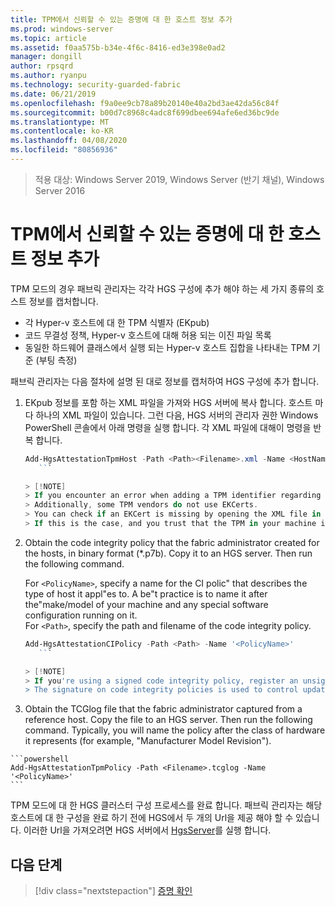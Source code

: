 ```yaml
---
title: TPM에서 신뢰할 수 있는 증명에 대 한 호스트 정보 추가
ms.prod: windows-server
ms.topic: article
ms.assetid: f0aa575b-b34e-4f6c-8416-ed3e398e0ad2
manager: dongill
author: rpsqrd
ms.author: ryanpu
ms.technology: security-guarded-fabric
ms.date: 06/21/2019
ms.openlocfilehash: f9a0ee9cb78a89b20140e40a2bd3ae42da56c84f
ms.sourcegitcommit: b00d7c8968c4adc8f699dbee694afe6ed36bc9de
ms.translationtype: MT
ms.contentlocale: ko-KR
ms.lasthandoff: 04/08/2020
ms.locfileid: "80856936"
---
```

>적용 대상: Windows Server 2019, Windows Server (반기 채널), Windows Server 2016

# <a name="add-host-information-for-tpm-trusted-attestation"></a>TPM에서 신뢰할 수 있는 증명에 대 한 호스트 정보 추가

TPM 모드의 경우 패브릭 관리자는 각각 HGS 구성에 추가 해야 하는 세 가지 종류의 호스트 정보를 캡처합니다.

- 각 Hyper-v 호스트에 대 한 TPM 식별자 (EKpub)
- 코드 무결성 정책, Hyper-v 호스트에 대해 허용 되는 이진 파일 목록
- 동일한 하드웨어 클래스에서 실행 되는 Hyper-v 호스트 집합을 나타내는 TPM 기준 (부팅 측정)
    
패브릭 관리자는 다음 절차에 설명 된 대로 정보를 캡처하여 HGS 구성에 추가 합니다.

1. EKpub 정보를 포함 하는 XML 파일을 가져와 HGS 서버에 복사 합니다. 호스트 마다 하나의 XML 파일이 있습니다. 그런 다음, HGS 서버의 관리자 권한 Windows PowerShell 콘솔에서 아래 명령을 실행 합니다. 각 XML 파일에 대해이 명령을 반복 합니다.

    ```powershell
    Add-HgsAttestationTpmHost -Path <Path><Filename>.xml -Name <HostName>
       ```

    > [!NOTE]
    > If you encounter an error when adding a TPM identifier regarding an untrusted Endorsement Key Certificate (EKCert), ensure that the [trusted TPM root certificates have been added](guarded-fabric-install-trusted-tpm-root-certificates.md) to the HGS node.
    > Additionally, some TPM vendors do not use EKCerts.
    > You can check if an EKCert is missing by opening the XML file in an editor such as Notepad and checking for an error message indicating no EKCert was found.
    > If this is the case, and you trust that the TPM in your machine is authentic, you can use the `-Force` flag to override this safety check and add the host identifier to HGS.

2. Obtain the code integrity policy that the fabric administrator created for the hosts, in binary format (\*.p7b). Copy it to an HGS server. Then run the following command.

    For `<PolicyName>`, specify a name for the CI polic" that describes the type of host it appl"es to. A be"t practice is to name it after the"make/model of your machine and any special software configuration running on it.<br>For `<Path>`, specify the path and filename of the code integrity policy.

    ```powershell
    Add-HgsAttestationCIPolicy -Path <Path> -Name '<PolicyName>'
       ```
    
    > [!NOTE]
    > If you're using a signed code integrity policy, register an unsigned copy of the same policy with HGS.
    > The signature on code integrity policies is used to control updates to the policy, but is not measured into the host TPM and therefore cannot be attested to by HGS.

3.    Obtain the TCGlog file that the fabric administrator captured from a reference host. Copy the file to an HGS server. Then run the following command. Typically, you will name the policy after the class of hardware it represents (for example, "Manufacturer Model Revision").

    ```powershell
    Add-HgsAttestationTpmPolicy -Path <Filename>.tcglog -Name '<PolicyName>'
    ```

TPM 모드에 대 한 HGS 클러스터 구성 프로세스를 완료 합니다. 패브릭 관리자는 해당 호스트에 대 한 구성을 완료 하기 전에 HGS에서 두 개의 Url을 제공 해야 할 수 있습니다. 이러한 Url을 가져오려면 HGS 서버에서 [HgsServer](https://docs.microsoft.com/powershell/module/hgsserver/get-hgsserver?view=win10-ps)를 실행 합니다.

## <a name="next-step"></a>다음 단계

> [!div class="nextstepaction"]
> [증명 확인](guarded-fabric-confirm-hosts-can-attest-successfully.md)
